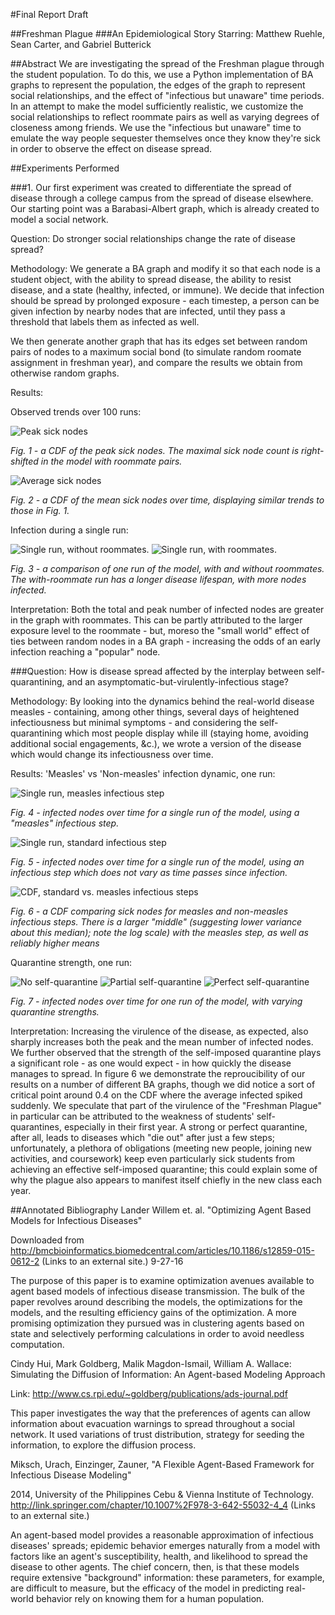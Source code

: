 #Final Report Draft

##Freshman Plague
###An Epidemiological Story
Starring: Matthew Ruehle, Sean Carter, and Gabriel Butterick


##Abstract
We are investigating the spread of the Freshman plague through the student population. To do this, we use a Python implementation of BA graphs to represent the population, the edges of the graph to represent social relationships, and the effect of "infectious but unaware" time periods. In an attempt to make the model sufficiently realistic, we customize the social relationships to reflect roommate pairs as well as varying degrees of closeness among friends. We use the "infectious but unaware" time to emulate the way people sequester themselves once they know they're sick in order to observe the effect on disease spread.


##Experiments Performed

###1. Our first experiment was created to differentiate the spread of disease through a college campus from the spread of disease elsewhere. Our starting point was a Barabasi-Albert graph, which is already created to model a social network.

Question: Do stronger social relationships change the rate of disease spread?


Methodology: We generate a BA graph and modify it so that each node is a student object, with the ability to spread disease, the ability to resist disease, and a state (healthy, infected, or immune). We decide that infection should be spread by prolonged exposure - each timestep, a person can be given infection by nearby nodes that are infected, until they pass a threshold that labels them as infected as well.

We then generate another graph that has its edges set between random pairs of nodes to a maximum social bond (to simulate random roomate assignment in freshman year), and compare the results we obtain from otherwise random graphs.

Results:

Observed trends over 100 runs:

![Peak sick nodes](imgs/roommates_max_cdf.png)

_Fig. 1 - a CDF of the peak sick nodes. The maximal sick node count is right-shifted in the model with roommate pairs._

![Average sick nodes](imgs/roommates_avg_cdf.png)

_Fig. 2 - a CDF of the mean sick nodes over time, displaying similar trends to those in Fig. 1._

Infection during a single run:

![Single run, without roommates.](imgs/single_iter_NR.png)
![Single run, with roommates.](imgs/single_iter_R.png)

_Fig. 3 - a comparison of one run of the model, with and without roommates. The with-roommate run has a longer disease lifespan, with more nodes infected._

Interpretation: Both the total and peak number of infected nodes are greater in the graph with roommates. This can be partly attributed to the larger exposure level to the roommate - but, moreso the "small world" effect of ties between random nodes in a BA graph - increasing the odds of an early infection reaching a "popular" node.


###Question: How is disease spread affected by the interplay between self-quarantining, and an asymptomatic-but-virulently-infectious stage?

Methodology: By looking into the dynamics behind the real-world disease measles - containing, among other things, several days of heightened infectiousness but minimal symptoms - and considering the self-quarantining which most people display while ill (staying home, avoiding additional social engagements, &c.), we wrote a version of the disease which would change its infectiousness over time.

Results:
'Measles' vs 'Non-measles' infection dynamic, one run:

![Single run, measles infectious step](imgs/measles_onerun_numsick_overtime.png)

_Fig. 4 - infected nodes over time for a single run of the model, using a "measles" infectious step._

![Single run, standard infectious step](imgs/notmeasles_onerun_numsick_overtime.png)

_Fig. 5 - infected nodes over time for a single run of the model, using an infectious step which does not vary as time passes since infection._

![CDF, standard vs. measles infectious steps](imgs/measles_avg_cdf.png)

_Fig. 6 - a CDF comparing sick nodes for measles and non-measles infectious steps. There is a larger "middle" (suggesting lower variance about this median); note the log scale) with the measles step, as well as reliably higher means_


Quarantine strength, one run:

![No self-quarantine](imgs/no_sq.png)
![Partial self-quarantine](imgs/some_sq.png)
![Perfect self-quarantine](imgs/all_sq.png)

_Fig. 7 - infected nodes over time for one run of the model, with varying quarantine strengths._



Interpretation: Increasing the virulence of the disease, as expected, also sharply increases both the peak and the mean number of infected nodes. We further observed that the strength of the self-imposed quarantine plays a significant role - as one would expect - in how quickly the disease manages to spread. In figure 6 we demonstrate the reproucibility of our results on a number of different BA graphs, though we did notice a sort of critical point around 0.4 on the CDF where the average infected spiked suddenly.
We speculate that part of the virulence of the "Freshman Plague" in particular can be attributed to the weakness of students' self-quarantines, especially in their first year. A strong or perfect quarantine, after all, leads to diseases which "die out" after just a few steps; unfortunately, a plethora of obligations (meeting new people, joining new activities, and coursework) keep even particularly sick students from achieving an effective self-imposed quarantine; this could explain some of why the plague also appears to manifest itself chiefly in the new class each year.


##Annotated Bibliography
Lander Willem et. al. "Optimizing Agent Based Models for Infectious Diseases"

Downloaded from http://bmcbioinformatics.biomedcentral.com/articles/10.1186/s12859-015-0612-2 (Links to an external site.) 9-27-16

The purpose of this paper is to examine optimization avenues available to agent based models of infectious disease transmission. The bulk of the paper revolves around describing the models, the optimizations for the models, and the resulting efficiency gains of the optimization. A more promising optimization they pursued was in clustering agents based on state and selectively performing calculations in order to avoid needless computation.


Cindy Hui, Mark Goldberg, Malik Magdon-Ismail, William A. Wallace: Simulating the Diffusion of Information: An Agent-based Modeling Approach

Link: http://www.cs.rpi.edu/~goldberg/publications/ads-journal.pdf 

This paper investigates the way that the preferences of agents can allow information about evacuation warnings to spread throughout a social network. It used variations of trust distribution, strategy for seeding the information, to explore the diffusion process.


Miksch, Urach, Einzinger, Zauner, "A Flexible Agent-Based Framework for Infectious Disease Modeling"

2014, University of the Philippines Cebu & Vienna Institute of Technology.  http://link.springer.com/chapter/10.1007%2F978-3-642-55032-4_4 (Links to an external site.)

An agent-based model provides a reasonable approximation of infectious diseases' spreads; epidemic behavior emerges naturally from a model with factors like an agent's susceptibility, health, and likelihood to spread the disease to other agents. The chief concern, then, is that these models require extensive "background" information: these parameters, for example, are difficult to measure, but the efficacy of the model in predicting real-world behavior rely on knowing them for a human population.
